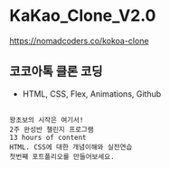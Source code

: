 # KaKao_Clone_V2.0

https://nomadcoders.co/kokoa-clone

## 코코아톡 클론 코딩

- HTML, CSS, Flex, Animations, Github


```

왕초보의 시작은 여기서!
2주 완성반 챌린지 프로그램
13 hours of content
HTML. CSS에 대한 개념이해와 실전연습
첫번째 포트폴리오를 만들어보세요.
```